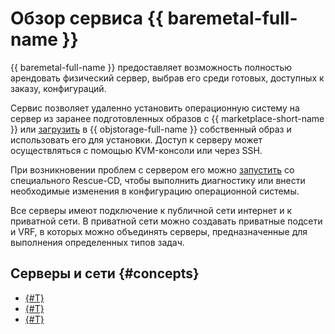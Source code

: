 # Обзор сервиса {{ baremetal-full-name }}

{{ baremetal-full-name }} предоставляет возможность полностью арендовать физический сервер, выбрав его среди готовых, доступных к заказу, конфигураций.

Сервис позволяет удаленно установить операционную систему на сервер из заранее подготовленных образов c {{ marketplace-short-name }} или [загрузить](../operations/image-upload.md) в {{ objstorage-full-name }} собственный образ и использовать его для установки. Доступ к серверу может осуществляться с помощью KVM-консоли или через SSH.

При возникновении проблем с сервером его можно [запустить](../operations/servers/rescue-boot.md) со специального Rescue-CD, чтобы выполнить диагностику или внести необходимые изменения в конфигурацию операционной системы.

Все серверы имеют подключение к публичной сети интернет и к приватной сети. В приватной сети можно создавать приватные подсети и VRF, в которых можно объединять серверы, предназначенные для выполнения определенных типов задач.

## Серверы и сети {#concepts}

* [{#T}](./servers.md)
* [{#T}](./server-configurations.md)
* [{#T}](./network.md)
